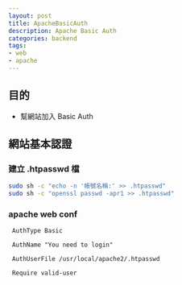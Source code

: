 ```yaml
---
layout: post
title: ApacheBasicAuth
description: Apache Basic Auth
categories: backend
tags:
- web
- apache
---
```

## 目的 ##

 - 幫網站加入 Basic Auth

 <!-- more -->
 
## 網站基本認證 ##

### 建立 .htpasswd 檔 ###

```bash
sudo sh -c "echo -n '帳號名稱:' >> .htpasswd"
sudo sh -c "openssl passwd -apr1 >> .htpasswd"
```

### apache web conf ###
 
```
 AuthType Basic
 
 AuthName "You need to login"
 
 AuthUserFile /usr/local/apache2/.htpasswd
 
 Require valid-user
```

